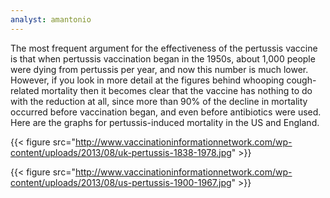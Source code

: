 ```yaml
---
analyst: amantonio
---
```


The most frequent argument for the effectiveness of the pertussis vaccine is that when pertussis vaccination began in the 1950s, about 1,000 people were dying from pertussis per year, and now this number is much lower. However, if you look in more detail at the figures behind whooping cough-related mortality then it becomes clear that the vaccine has nothing to do with the reduction at all, since more than 90% of the decline in mortality occurred before vaccination began, and even before antibiotics were used. Here are the graphs for pertussis-induced mortality in the US and England.

{{< figure src="http://www.vaccinationinformationnetwork.com/wp-content/uploads/2013/08/uk-pertussis-1838-1978.jpg" >}}

{{< figure src="http://www.vaccinationinformationnetwork.com/wp-content/uploads/2013/08/us-pertussis-1900-1967.jpg" >}}

